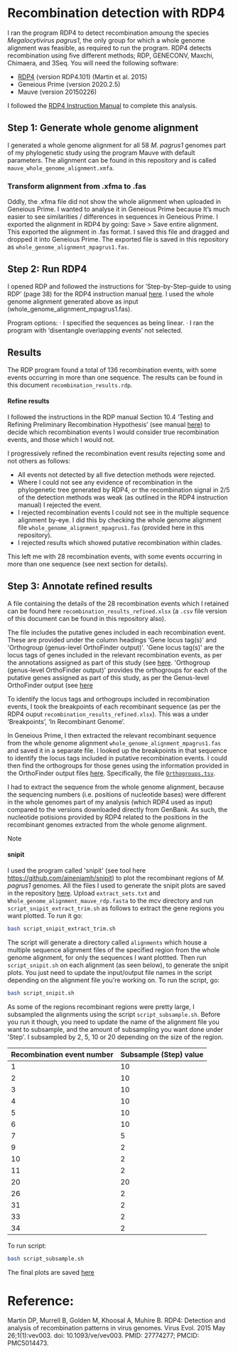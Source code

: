 
# Recombination detection with RDP4
I ran the program RDP4 to detect recombination amoung the species *Megalocytivirus pagrus1*, the only group for which a whole genome alignment was feasible, as required to run the program. RDP4 detects recombination using five different methods; RDP, GENECONV, Maxchi, Chimaera, and 3Seq. 
You will need the following software:
* [RDP4](https://davidrasm.github.io/MolEpi/tutorials/rdp4-week8/) (version RDP4.101) (Martin et al. 2015)
* Geneious Prime (version 2020.2.5)
* Mauve (version 20150226)

I followed the [RDP4 Instruction Manual](https://web.cbio.uct.ac.za/~darren/RDP4Manual.pdf) to complete this analysis. 

## Step 1: Generate whole genome alignment
I generated a whole genome alignment for all 58 *M. pagrus1* genomes part of my phylogenetic study using the program Mauve with default parameters. The alignment can be found  in this repository and is called `mauve_whole_genome_alignment.xmfa`.

### Transform alignment from .xfma to .fas
Oddly, the .xfma file did not show the whole alignment when uploaded in Geneious Prime. I wanted to analyse it in Geneious Prime because It’s much easier to see similarities / differences in sequences in Geneious Prime. I exported the alignment in RDP4 by going: Save > Save entire alignment. This exported the alignment in .fas format. I saved this file and dragged and dropped it into Geneious Prime. The exported file is saved in this repository as `whole_genome_alignment_mpagrus1.fas`. 

## Step 2: Run RDP4
I opened RDP and followed the instructions for ‘Step-by-Step-guide to using RDP’ (page 38) for the RDP4 instruction manual [here](http://web.cbio.uct.ac.za/~darren/RDP5Manual.pdf). I used the whole genome alignment generated above as input (whole_genome_alignment_mpagrus1.fas). 

Program options:
· I specified the sequences as being linear.
· I ran the program with ‘disentangle overlapping events’ not selected.

## Results 
The RDP program found a total of 136 recombination events, with some events occurring in more than one sequence. The results can be found in this document `recombination_results.rdp`. 

#### Refine results
I followed the instructions in the RDP manual Section 10.4 ‘Testing and Refining Preliminary Recombination Hypothesis’ (see manual [here](http://web.cbio.uct.ac.za/~darren/RDP5Manual.pdf.)) to decide which recombination events I would consider true recombination events, and those which I would not. 

I progressively refined the recombination event results rejecting some and not others as follows:
* All events not detected by all five detection methods were rejected.
* Where I could not see any evidence of recombination in the phylogenetic tree generated by RDP4, or the recombination signal in 2/5 of the detection methods was weak (as outlined in the RDP4 instruction manual) I rejected the event.
* I rejected recombination events I could not see in the multiple sequence alignment by-eye. I did this by checking the whole genome alignment file `whole_genome_alignment_mpagrus1.fas` (provided here in this repository).
* I rejected results which showed putative recombination within clades. 

This left me with 28 recombination events, with some events occurring in more than one sequence (see next section for details). 

## Step 3: Annotate refined results
A file containing the details of the 28 recombination events which I retained can be found here `recombination_results_refined.xlsx` (a `.csv` file version of this document can be found in this repository also). 

The file includes the putative genes included in each recombination event. These are provided under the column headings 'Gene locus tag(s)' and 'Orthogroup (genus-level OrthoFinder output)'. 'Gene locus tag(s)' are the locus tags of genes included in the relevant recombination events, as per the annotations assigned as part of this study (see [here](https://github.com/PollyHannah/Phylogenomic-study/tree/main/proteome_2_species). 'Orthogroup (genus-level OrthoFinder output)' provides the orthogroups for each of the putative genes assigned as part of this study, as per the Genus-level OrthoFinder output (see [here](https://github.com/PollyHannah/Phylogenomic-study/tree/main/orthofinder_2_genus)

To identify the locus tags and orthogroups included in recombination events, I took the breakpoints of each recombinant sequence (as per the RDP4 ouput `recombination_results_refined.xlsx`). This was a under ‘Breakpoints’, ‘In Recombinant Genome’.

In Geneious Prime, I then extracted the relevant recombinant sequence from the whole genome alignment `whole_genome_alignment_mpagrus1.fas` and saved it in a separate file. I looked up the breakpoints in that sequence to identify the locus tags included in putative recombination events. I could then find the orthogroups for those genes using the information provided in the OrthoFinder output files [here](https://github.com/PollyHannah/Phylogenomic-study/tree/main/orthofinder_2_genus). Specifically, the file [`Orthogroups.tsv`](https://github.com/PollyHannah/Phylogenomic-study/blob/main/orthofinder_2_genus/Results_Feb13/Orthogroups/Orthogroups.tsv).

I had to extract the sequence from the whole genome alignment, because the sequencing numbers (i.e. positions of nucleotide bases) were different in the whole genomes part of my analysis (which RDP4 used as input) compared to the versions downloaded directly from GenBank. As such, the nucleotide potisions provided by RDP4 related to the positions in the recombinant genomes extracted from the whole genome alignment. 

>[!NOTE]
>#### snipit
> I used the program called 'snipit' (see tool here https://github.com/aineniamh/snipit) to plot the recombinant regions of *M. pagrus1* genomes. All the files I used to generate the snipit plots are saved in the repository [here](https://github.com/PollyHannah/Phylogenomic-study/blob/main/recombination/). Upload `extract_sets.txt` and `Whole_genome_alignment_mauve_rdp.fasta` to the mcv directory and run `script_snipit_extract_trim.sh` as follows to extract the gene regions you want plotted.
>To run it go:
>``` bash
>bash script_snipit_extract_trim.sh
>```
>The script will generate a directory called `alignments` which house a multiple sequence alignment files of the specified region from the whole genome alignment, for only the sequences I want plottted.
>Then run `script_snipit.sh` on each alignment (as seen below), to generate the snipit plots. You just need to update the input/output file names in the script depending on the alignment file you're working on.
>To run the script, go:
>```bash
>bash script_snipit.sh
>```
>As some of the regions recombinant regions were pretty large, I subsampled the alignments using the script `script_subsample.sh`. Before you run it though, you  need to update the name of the alignment file you want to subsample, and the amount of subsampling you want done under 'Step'. I subsampled by 2, 5, 10 or 20 depending on the size of the region.
>
>| Recombination event number | Subsample (Step) value |
>|----------------------------|------------------------|
>|1 | 10 |
>|2 | 10 |
>|3 | 10 |
>|4 | 10 |
>|5 | 10 |
>|6 | 10 |
>|7 | 5 |
>|9 | 2 |
>|10 | 2 |
>|11 | 2 |
>|20 | 20 |
>|26 | 2 |
>|31 | 2 |
>|33 | 2 |
>|34 | 2 |
>
>To run script:
>```bash
>bash script_subsample.sh
>```
>The final plots are saved [here](https://github.com/PollyHannah/Phylogenomic-study/blob/main/recombination/plots) 

# Reference:
Martin DP, Murrell B, Golden M, Khoosal A, Muhire B. RDP4: Detection and analysis of recombination patterns in virus genomes. Virus Evol. 2015 May 26;1(1):vev003. doi: 10.1093/ve/vev003. PMID: 27774277; PMCID: PMC5014473.

